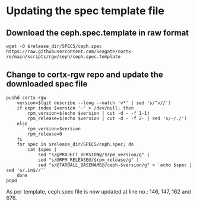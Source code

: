 # Updating the spec template file

## Download the ceph.spec.template in raw format

`wget -O $release_dir/SPECS/ceph.spec https://raw.githubusercontent.com/Seagate/cortx-re/main/scripts/rgw/ceph/ceph.spec.template`

## Change to cortx-rgw repo and update the downloaded spec file

```
pushd cortx-rgw
    version=$(git describe --long --match 'v*' | sed 's/^v//')
    if expr index $version '-' > /dev/null; then
        rpm_version=$(echo $version | cut -d - -f 1-1)
        rpm_release=$(echo $version | cut -d - -f 2- | sed 's/-/./')
    else
        rpm_version=$version
        rpm_release=0
    fi
    for spec in $release_dir/SPECS/ceph.spec; do
        cat $spec |
            sed "s/@PROJECT_VERSION@/$rpm_version/g" |
            sed "s/@RPM_RELEASE@/$rpm_release/g" |
            sed "s/@TARBALL_BASENAME@/ceph-$version/g" > `echo $spec | sed 's/.in$//'`
    done
popd
```

As per template, ceph.spec file is now updated at line no.: 146, 147, 162 and 676.

